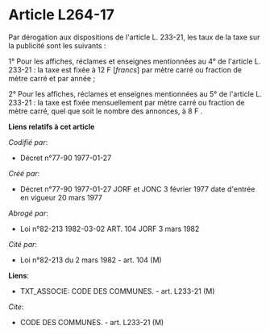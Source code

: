 # Article L264-17

Par dérogation aux dispositions de l'article L. 233-21, les taux de la taxe sur la publicité sont les suivants : 

1° Pour les affiches, réclames et enseignes mentionnées au 4° de l'article L. 233-21 : la taxe est fixée à 12 F [*francs*]
par mètre carré ou fraction de mètre carré et par année ; 

2° Pour les affiches, réclames et enseignes mentionnées au 5° de l'article L. 233-21 : la taxe est fixée mensuellement par
mètre carré ou fraction de mètre carré, quel que soit le nombre des annonces, à 8 F   .

**Liens relatifs à cet article**

_Codifié par_:

  - Décret n°77-90 1977-01-27

_Créé par_:

  - Décret n°77-90 1977-01-27 JORF et JONC 3 février 1977 date d'entrée en vigueur 20 mars 1977

_Abrogé par_:

  - Loi n°82-213 1982-03-02 ART. 104 JORF 3 mars 1982

_Cité par_:

  - Loi n°82-213 du 2 mars 1982 - art. 104 (M)

**Liens**:

  - TXT_ASSOCIE: CODE DES COMMUNES. - art. L233-21 (M)

_Cite_:

  - CODE DES COMMUNES. - art. L233-21 (M)
